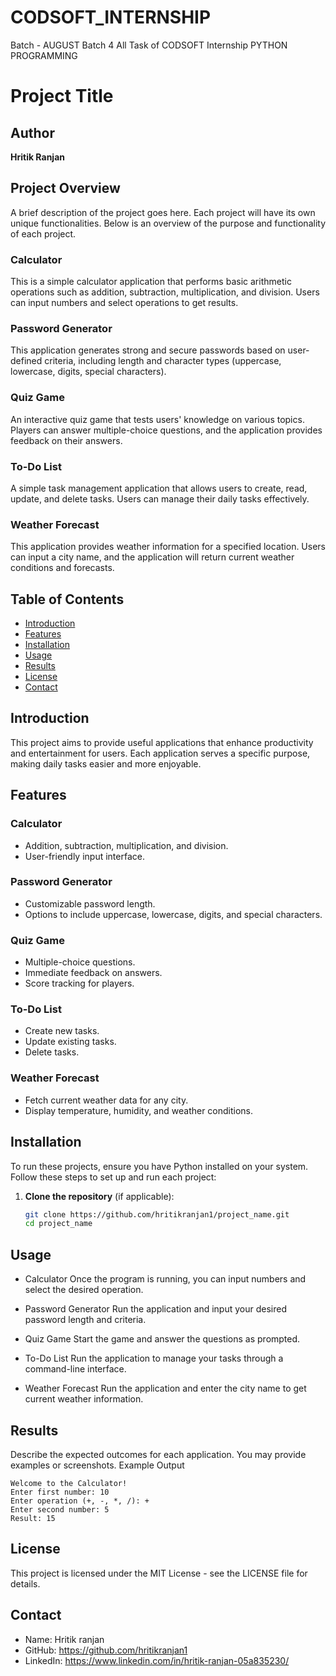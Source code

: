 # CODSOFT_INTERNSHIP
Batch - AUGUST Batch 4
All Task of CODSOFT Internship
PYTHON PROGRAMMING
# Project Title

## Author
**Hritik Ranjan**

## Project Overview
A brief description of the project goes here. Each project will have its own unique functionalities. Below is an overview of the purpose and functionality of each project.

### Calculator
This is a simple calculator application that performs basic arithmetic operations such as addition, subtraction, multiplication, and division. Users can input numbers and select operations to get results.

### Password Generator
This application generates strong and secure passwords based on user-defined criteria, including length and character types (uppercase, lowercase, digits, special characters).

### Quiz Game
An interactive quiz game that tests users' knowledge on various topics. Players can answer multiple-choice questions, and the application provides feedback on their answers.

### To-Do List
A simple task management application that allows users to create, read, update, and delete tasks. Users can manage their daily tasks effectively.

### Weather Forecast
This application provides weather information for a specified location. Users can input a city name, and the application will return current weather conditions and forecasts.

## Table of Contents
- [Introduction](#introduction)
- [Features](#features)
- [Installation](#installation)
- [Usage](#usage)
- [Results](#results)
- [License](#license)
- [Contact](#contact)

## Introduction
This project aims to provide useful applications that enhance productivity and entertainment for users. Each application serves a specific purpose, making daily tasks easier and more enjoyable.

## Features
### Calculator
- Addition, subtraction, multiplication, and division.
- User-friendly input interface.

### Password Generator
- Customizable password length.
- Options to include uppercase, lowercase, digits, and special characters.

### Quiz Game
- Multiple-choice questions.
- Immediate feedback on answers.
- Score tracking for players.

### To-Do List
- Create new tasks.
- Update existing tasks.
- Delete tasks.

### Weather Forecast
- Fetch current weather data for any city.
- Display temperature, humidity, and weather conditions.

## Installation
To run these projects, ensure you have Python installed on your system. Follow these steps to set up and run each project:

1. **Clone the repository** (if applicable):
   ```bash
   git clone https://github.com/hritikranjan1/project_name.git
   cd project_name
## Usage
- Calculator
 Once the program is running, you can input numbers and select the desired operation.

- Password Generator
   Run the application and input your desired password length and criteria.
  
- Quiz Game
Start the game and answer the questions as prompted.

- To-Do List
Run the application to manage your tasks through a command-line interface.

- Weather Forecast
Run the application and enter the city name to get current weather information.


## Results

Describe the expected outcomes for each application. You may provide examples or screenshots.
Example Output

    Welcome to the Calculator!
    Enter first number: 10
    Enter operation (+, -, *, /): +
    Enter second number: 5
    Result: 15

## License

This project is licensed under the MIT License - see the LICENSE file for details.
## Contact

 -  Name: Hritik ranjan
 - GitHub: https://github.com/hritikranjan1
 - LinkedIn: https://www.linkedin.com/in/hritik-ranjan-05a835230/
